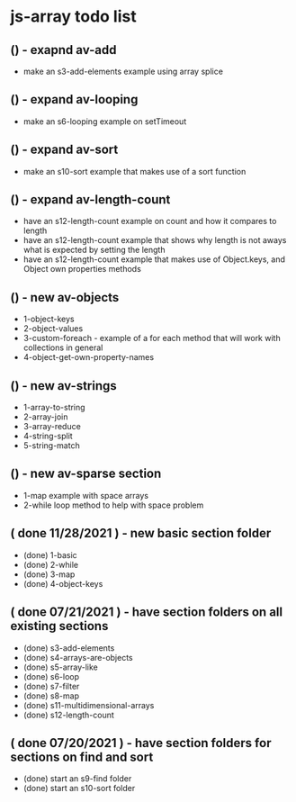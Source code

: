 # js-array todo list

## () - exapnd av-add
* make an s3-add-elements example using array splice

## () - expand av-looping
* make an s6-looping example on setTimeout

## () - expand av-sort
* make an s10-sort example that makes use of a sort function

## () - expand av-length-count
* have an s12-length-count example on count and how it compares to length
* have an s12-length-count example that shows why length is not aways what is expected by setting the length
* have an s12-length-count example that makes use of Object.keys, and Object own properties methods

## () - new av-objects
* 1-object-keys
* 2-object-values
* 3-custom-foreach - example of a for each method that will work with collections in general
* 4-object-get-own-property-names

## () - new av-strings
* 1-array-to-string
* 2-array-join
* 3-array-reduce
* 4-string-split
* 5-string-match

## () - new av-sparse section
* 1-map example with space arrays
* 2-while loop method to help with space problem

## ( done 11/28/2021 ) - new basic section folder
* (done) 1-basic
* (done) 2-while
* (done) 3-map
* (done) 4-object-keys 

## ( done 07/21/2021 ) - have section folders on all existing sections
* (done) s3-add-elements
* (done) s4-arrays-are-objects
* (done) s5-array-like
* (done) s6-loop
* (done) s7-filter
* (done) s8-map
* (done) s11-multidimensional-arrays
* (done) s12-length-count

## ( done 07/20/2021 ) - have section folders for sections on find and sort
* (done) start an s9-find folder
* (done) start an s10-sort folder
